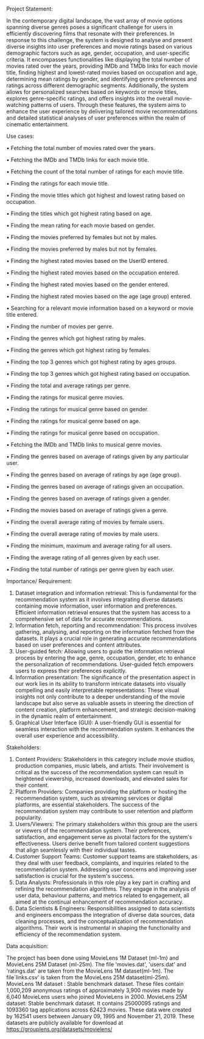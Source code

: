 Project Statement:

In the contemporary digital landscape, the vast array of movie options spanning diverse genres poses a significant challenge for users in efficiently discovering films that resonate with their preferences. In response to this challenge, the system is designed to analyse and present diverse insights into user preferences and movie ratings based on various demographic factors such as age, gender, occupation, and user-specific criteria. It encompasses functionalities like displaying the total number of movies rated over the years, providing IMDb and TMDb links for each movie title, finding highest and lowest-rated movies based on occupation and age, determining mean ratings by gender, and identifying genre preferences and ratings across different demographic segments. Additionally, the system allows for personalized searches based on keywords or movie titles, explores genre-specific ratings, and offers insights into the overall movie-watching patterns of users. Through these features, the system aims to enhance the user experience by delivering tailored movie recommendations and detailed statistical analyses of user preferences within the realm of cinematic entertainment.

Use cases:

•	Fetching the total number of movies rated over the years. 

•	Fetching the IMDb and TMDb links for each movie title.

•	Fetching the count of the total number of ratings for each movie title.

•	Finding the ratings for each movie title.

•	Finding the movie titles which got highest and lowest rating based on occupation.

•	Finding the titles which got highest rating based on age.

•	Finding the mean rating for each movie based on gender.

•	Finding the movies preferred by females but not by males.

•	Finding the movies preferred by males but not by females.

•	Finding the highest rated movies based on the UserID entered.

•	Finding the highest rated movies based on the occupation entered.

•	Finding the highest rated movies based on the gender entered.

•	Finding the highest rated movies based on the age (age group) entered.

•	Searching for a relevant movie information based on a keyword or movie title entered. 

•	Finding the number of movies per genre.

•	Finding the genres which got highest rating by males.

•	Finding the genres which got highest rating by females.

•	Finding the top 3 genres which got highest rating by ages groups.

•	Finding the top 3 genres which got highest rating based on occupation.

•	Finding the total and average ratings per genre.

•	Finding the ratings for musical genre movies.

•	Finding the ratings for musical genre based on gender.

•	Finding the ratings for musical genre based on age.

•	Finding the ratings for musical genre based on occupation.

•	Fetching the IMDb and TMDb links to musical genre movies.

•	Finding the genres based on average of ratings given by any particular user.

•	Finding the genres based on average of ratings by age (age group).

•	Finding the genres based on average of ratings given an occupation.

•	Finding the genres based on average of ratings given a gender.

•	Finding the movies based on average of ratings given a genre.

•	Finding the overall average rating of movies by female users.

•	Finding the overall average rating of movies by male users.

•	Finding the minimum, maximum and average rating for all users.

•	Finding the average rating of all genres given by each user.

•	Finding the total number of ratings per genre given by each user.

Importance/ Requirement:

1.	Dataset integration and information retrieval:
This is fundamental for the recommendation system as it involves integrating diverse datasets containing movie information, user information and preferences. Efficient information retrieval ensures that the system has access to a comprehensive set of data for accurate recommendations.
2.	Information fetch, reporting and recommendation:
This process involves gathering, analysing, and reporting on the information fetched from the datasets. It plays a crucial role in generating accurate recommendations based on user preferences and content attributes.
3.	User-guided fetch:
Allowing users to guide the information retrieval process by entering the age, genre, occupation, gender, etc to enhance the personalization of recommendations. User-guided fetch empowers users to express their preferences explicitly.
4.	Information presentation:
The significance of the presentation aspect in our work lies in its ability to transform intricate datasets into visually compelling and easily interpretable representations. These visual insights not only contribute to a deeper understanding of the movie landscape but also serve as valuable assets in steering the direction of content creation, platform enhancement, and strategic decision-making in the dynamic realm of entertainment. 
5.	Graphical User Interface (GUI):
A user-friendly GUI is essential for seamless interaction with the recommendation system. It enhances the overall user experience and accessibility.

Stakeholders:

1.	Content Providers: Stakeholders in this category include movie studios, production companies, music labels, and artists. Their involvement is critical as the success of the recommendation system can result in heightened viewership, increased downloads, and elevated sales for their content.
2.	 Platform Providers: Companies providing the platform or hosting the recommendation system, such as streaming services or digital platforms, are essential stakeholders. The success of the recommendation system may contribute to user retention and platform popularity.
3.	Users/Viewers: The primary stakeholders within this group are the users or viewers of the recommendation system. Their preferences, satisfaction, and engagement serve as pivotal factors for the system's effectiveness. Users derive benefit from tailored content suggestions that align seamlessly with their individual tastes.
4.	Customer Support Teams: Customer support teams are stakeholders, as they deal with user feedback, complaints, and inquiries related to the recommendation system. Addressing user concerns and improving user satisfaction is crucial for the system's success.
5.	Data Analysts: Professionals in this role play a key part in crafting and refining the recommendation algorithms. They engage in the analysis of user data, behaviour patterns, and metrics related to engagement, all aimed at the continual enhancement of recommendation accuracy.
6.	Data Scientists & Engineers: Responsibilities assigned to data scientists and engineers encompass the integration of diverse data sources, data cleaning processes, and the conceptualization of recommendation algorithms. Their work is instrumental in shaping the functionality and efficiency of the recommendation system.

Data acquisition:

The project has been done using MovieLens 1M Dataset (ml-1m) and MovieLens 25M Dataset (ml-25m). The file 'movies.dat', 'users.dat' and 'ratings.dat' are taken from the MovieLens 1M dataset(ml-1m). The file`links.csv' is taken from the MovieLens 25M dataset(ml-25m).
MovieLens 1M dataset : Stable benchmark dataset. These files contain 1,000,209 anonymous ratings of approximately 3,900 movies made by 6,040 MovieLens users who joined MovieLens in 2000.
MovieLens 25M dataset: Stable benchmark dataset. It contains 25000095 ratings and 1093360 tag applications across 62423 movies. These data were created by 162541 users between January 09, 1995 and November 21, 2019.
These datasets are publicly available for download at https://grouplens.org/datasets/movielens/

